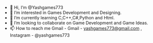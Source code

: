 - 👋 Hi, I’m @Yashgames773
- 👀 I’m interested in Games Development and Designing.
- 🌱 I’m currently learning C,C++,C#,Python and Html.
- 💞️ I’m looking to collaborate on Game Development and Game Ideas.
- 📫 How to reach me Gmail - Gmail - yashgames773@gmail.com , Instagram - @yashgames773

<!---
Yashgames773/Yashgames773 is a ✨ special ✨ repository because its `README.md` (this file) appears on your GitHub profile.
You can click the Preview link to take a look at your changes.
--->
